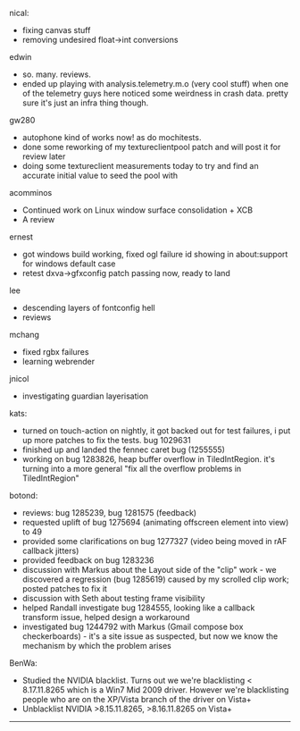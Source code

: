 nical:
* fixing canvas stuff
* removing undesired float->int conversions



edwin
* so. many. reviews.
* ended up playing with analysis.telemetry.m.o (very cool stuff) when one of the telemetry guys here noticed some weirdness in crash data. pretty sure it's just an infra thing though.



gw280
* autophone kind of works now! as do mochitests.
* done some reworking of my textureclientpool patch and will post it for review later
* doing some textureclient measurements today to try and find an accurate initial value to seed the pool with



acomminos
* Continued work on Linux window surface consolidation + XCB
* A review



ernest
* got windows build working, fixed ogl failure id showing in about:support for windows default case
* retest dxva->gfxconfig patch passing now, ready to land



lee
* descending layers of fontconfig hell
* reviews



mchang
* fixed rgbx failures
* learning webrender



jnicol
* investigating guardian layerisation



kats:
* turned on touch-action on nightly, it got backed out for test failures, i put up more patches to fix the tests. bug 1029631
* finished up and landed the fennec caret bug (1255555)
* working on bug 1283826, heap buffer overflow in TiledIntRegion. it's turning into a more general "fix all the overflow problems in TiledIntRegion"



botond:
  - reviews: bug 1285239, bug 1281575 (feedback)
  - requested uplift of bug 1275694 (animating offscreen element into view) to 49
  - provided some clarifications on bug 1277327 (video being moved in rAF callback jitters)
  - provided feedback on bug 1283236
  - discussion with Markus about the Layout side of the "clip" work
          - we discovered a regression (bug 1285619) caused by my scrolled clip work; posted patches to fix it
  - discussion with Seth about testing frame visibility
  - helped Randall investigate bug 1284555, looking like a callback transform issue, helped design a workaround
  - investigated bug 1244792 with Markus (Gmail compose box checkerboards)
          - it's a site issue as suspected, but now we know the mechanism by which the problem arises



BenWa:
* Studied the NVIDIA blacklist. Turns out we we're blacklisting < 8.17.11.8265 which is a Win7 Mid 2009 driver. However we're blacklisting people who are on the XP/Vista branch of the driver on Vista+
* Unblacklist NVIDIA >8.15.11.8265, >8.16.11.8265 on Vista+

________________


